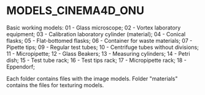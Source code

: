 # MODELS_CINEMA4D_ONU
Basic working models:
01 - Glass microscope;
02 - Vortex laboratory equipment;
03 - Calibration laboratory cylinder (material);
04 - Conical flasks;
05 - Flat-bottomed flasks;
06 - Container for waste materials;
07 - Pipette tips;
09 - Regular test tubes;
10 - Centrifuge tubes without divisions;
11 - Micropipette;
12 - Glass Beakers;
13 - Measuring cylinders;
14 - Petri dish;
15 - Test tube rack;
16 - Test tips rack;
17 - Micropipette rack;
18 - Eppendorf;

Each folder contains files with the image models. Folder "materials" contains the files for texturing models.
